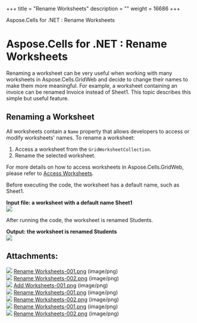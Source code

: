 +++
title = "Rename Worksheets" 
description = "" 
weight = 16686 
+++

Aspose.Cells for .NET : Rename Worksheets  

# Aspose.Cells for .NET : Rename Worksheets


Renaming a worksheet can be very useful when working with many worksheets in Aspose.Cells.GridWeb and decide to change their names to make them more meaningful. For example, a worksheet containing an invoice can be renamed Invoice instead of Sheet1. This topic describes this simple but useful feature.

## Renaming a Worksheet

All worksheets contain a `Name` property that allows developers to access or modify worksheets' names. To rename a worksheet:

1.  Access a worksheet from the `GridWorksheetCollection`.
2.  Rename the selected worksheet.

For more details on how to access worksheets in Aspose.Cells.GridWeb, please refer to [Access Worksheets](https://docs2.aspose.com/cells/net/developerguide/asposecellsgridweb/workingwithgridwebworksheets/access+worksheets).

Before executing the code, the worksheet has a default name, such as Sheet1.

**Input file: a worksheet with a default name Sheet1**  
![](https://docs2.aspose.com/cells/net/attachments/5013788/5115346.png)

After running the code, the worksheet is renamed Students.

**Output: the worksheet is renamed Students**  
![](https://docs2.aspose.com/cells/net/attachments/5013788/5115345.png)

## Attachments:

![](https://docs2.aspose.com/cells/net/images/icons/bullet_blue.gif) [Rename Worksheets-001.png](https://docs2.aspose.com/cells/net/attachments/5013788/5115285.png) (image/png)  
![](https://docs2.aspose.com/cells/net/images/icons/bullet_blue.gif) [Rename Worksheets-002.png](https://docs2.aspose.com/cells/net/attachments/5013788/5115284.png) (image/png)  
![](https://docs2.aspose.com/cells/net/images/icons/bullet_blue.gif) [Add Worksheets-001.png](https://docs2.aspose.com/cells/net/attachments/5013788/5115286.png) (image/png)  
![](https://docs2.aspose.com/cells/net/images/icons/bullet_blue.gif) [Rename Worksheets-001.png](https://docs2.aspose.com/cells/net/attachments/5013788/5115123.png) (image/png)  
![](https://docs2.aspose.com/cells/net/images/icons/bullet_blue.gif) [Rename Worksheets-002.png](https://docs2.aspose.com/cells/net/attachments/5013788/5115118.png) (image/png)  
![](https://docs2.aspose.com/cells/net/images/icons/bullet_blue.gif) [Rename Worksheets-001.png](https://docs2.aspose.com/cells/net/attachments/5013788/5115346.png) (image/png)  
![](https://docs2.aspose.com/cells/net/images/icons/bullet_blue.gif) [Rename Worksheets-002.png](https://docs2.aspose.com/cells/net/attachments/5013788/5115345.png) (image/png)  


